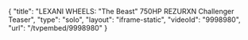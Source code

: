 {
    "title": "LEXANI WHEELS: \"The Beast\" 750HP REZURXN Challenger Teaser",
    "type": "solo",
    "layout": "iframe-static",
    "videoId": "9998980",
    "url": "\/tvpembed\/9998980"
}